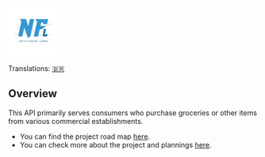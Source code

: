 <img src="https://raw.githubusercontent.com/saitodeveloper/LegalNfApi/assets/.images/logo.png" alt="Logo" style="width:100px;"/>

Translations: [🇧🇷](./docs/README-ptBR.md)

## Overview
This API primarily serves consumers who purchase groceries or other items from various commercial establishments.

- You can find the project road map [here](https://github.com/users/saitodeveloper/projects/11).
- You can check more about the project and plannings [here](https://github.com/saitodeveloper/LegalNfApi/wiki/About).